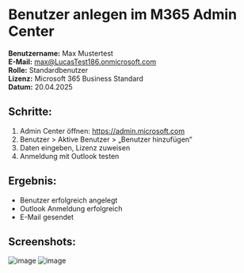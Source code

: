 # Benutzer anlegen im M365 Admin Center

**Benutzername:** Max Mustertest  
**E-Mail:** max@LucasTest186.onmicrosoft.com  
**Rolle:** Standardbenutzer  
**Lizenz:** Microsoft 365 Business Standard  
**Datum:** 20.04.2025

## Schritte:
1. Admin Center öffnen: https://admin.microsoft.com
2. Benutzer > Aktive Benutzer > „Benutzer hinzufügen“
3. Daten eingeben, Lizenz zuweisen
4. Anmeldung mit Outlook testen

## Ergebnis:
- Benutzer erfolgreich angelegt
- Outlook Anmeldung erfolgreich
- E-Mail gesendet


## Screenshots:
![image](https://github.com/user-attachments/assets/c76b9042-ac91-447d-be6e-cab5d57b0a8a)
![image](https://github.com/user-attachments/assets/a9344cd5-d2bf-4d25-b7dd-e7f1ca07c5af)

